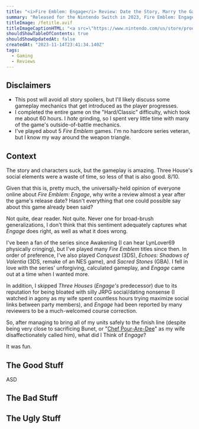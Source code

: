 ```yaml
---
title: "<i>Fire Emblem: Engage</i> Review: Date the Story, Marry the Gameplay"
summary: "Released for the Nintendo Switch in 2023, Fire Emblem: Engage is a good, but not great, entry in the venerable Fire Emblem series."
titleImage: /fetitle.avif
titleImageCaptionHTML: "<a src=\"https://www.nintendo.com/us/store/products/fire-emblem-engage-switch/\">Image Credit: Nintendo</a>"
shouldShowTableOfContents: true
shouldShowUpdatedAt: false
createdAt: "2023-11-14T23:41:34.140Z"
tags: 
  - Gaming
  - Reviews
---
```


## Disclaimers
* This post will avoid all story spoilers, but I'll likely discuss some gameplay mechanics that get introduced as the player progresses.
* I completed the entire game on the "Hard/Classic" difficulty, which took me about 60 hours. I *hate* grinding, so I spent very little time with many of the game's outside-of-battle mechanics.
* I've played about 5 *Fire Emblem* games. I'm no hardcore series veteran, but I know my way around the weapon triangle.

## Context
<info-box :source-name="'Every Game Reviewer in 2023'" :source-link="'https://opencritic.com/game/13896/fire-emblem-engage'">
The story and characters suck, but the gameplay is amazing. Three House's social elements were a waste of time, so less of that is also good. 8/10.
</info-box>

Given that this is, pretty much, the universally-held opinion of everyone online about *Fire Emblem: Engage*, why write a review almost a year after the game's release date? Hasn't everything that one could possible say about this game already been said?

Not quite, dear reader. Not quite. Never one for broad-brush generalizations, I don't think that this sentiment adequately captures what *Engage* does right, as well as what it does wrong.

I've been a fan of the series since Awakening (I can hear LynLover69 physically cringing), but I've played many *Fire Emblem* titles since then. In order of preference, I've also played *Conquest* (3DS), *Echoes: Shadows of Valentia* (3DS, remake of an NES game), and *Sacred Stones* (GBA). I fell in love with the series' unforgiving, calculated gameplay, and *Engage* came out at a time when I wanted more.

In addition, I skipped *Three Houses* (*Engage's* predecessor) due to its reputation for being bloated with silly JRPG social/dating nonsense (I watched in agony as my wife spent countless hours trying maximize social links between party members), and *Engage* had been reported by many reviewers to be a much-welcomed course correction.

So, after managing to bring all of my units safely to the finish line (despite being very close to sacrificing Bunet, or "[Chef Pour-Are-Dee](http://www.hrwiki.org/wiki/Senor_Cardgage)" as my wife disaffectionately called him), what did I Think of *Engage*?

It was fun.

## The Good Stuff
ASD

## The Bad Stuff

## The Ugly Stuff